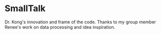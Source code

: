 # SmallTalk
Dr. Kong's innovation and frame of the code. Thanks to my group member Renee's work on data processing and idea inspiration.
